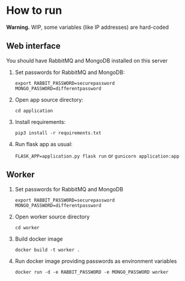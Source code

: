 # How to run
**Warning.** WIP, some variables (like IP addresses) are hard-coded

## Web interface
You should have RabbitMQ and MongoDB installed on this server

1. Set passwords for RabbitMQ and MongoDB:
   ```
   export RABBIT_PASSWORD=securepassword MONGO_PASSWORD=differentpassword
   ```
2. Open app source directory:
   ```
   cd application
   ```
3. Install requirements:
   ```
   pip3 install -r requirements.txt
   ```
4. Run flask app as usual:

   `FLASK_APP=application.py flask run` or `gunicorn application:app`

## Worker
1. Set passwords for RabbitMQ and MongoDB
   ```
   export RABBIT_PASSWORD=securepassword MONGO_PASSWORD=differentpassword
   ```
2. Open worker source directory
   ```
   cd worker
   ```
3. Build docker image
   ```
   docker build -t worker .
   ```
4. Run docker image providing passwords as environment variables
   ```
   docker run -d -e RABBIT_PASSWORD -e MONGO_PASSWORD worker
   ```
